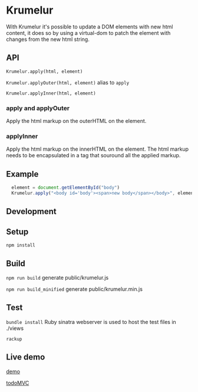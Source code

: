 # Krumelur

With Krumelur it's possible to update a DOM elements with new html content, it does so by using a virtual-dom to patch the element with changes from the new html string.

## API

`Krumelur.apply(html, element)`

`Krumelur.applyOuter(html, element)` alias to `apply`

`Krumelur.applyInner(html, element)`

### apply and applyOuter

Apply the html markup on the outerHTML on the element.

### applyInner

Apply the html markup on the innerHTML on the element. The html markup needs to be encapsulated in a tag that souround all the applied markup.

## Example

```js
  element = document.getElementById("body")
  Krumelur.apply("<body id='body'><span>new body</span></body>", element)
```

## Development

## Setup
`npm install`

## Build
`npm run build` generate public/krumelur.js

`npm run build_minified` generate public/krumelur.min.js

## Test
`bundle install` Ruby sinatra webserver is used to host the test files in ./views

`rackup`

## Live demo
[demo](https://fast-tundra-5509.herokuapp.com/)

[todoMVC](https://reactize-todo.herokuapp.com/)

